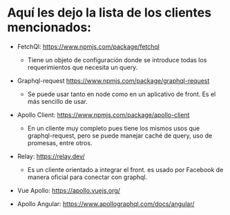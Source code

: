# Aquí les dejo la lista de los clientes mencionados:

- FetchQl: https://www.npmjs.com/package/fetchql

  - Tiene un objeto de configuración donde se introduce todas los requerimientos que necesita un query.

- Graphql-request https://www.npmjs.com/package/graphql-request
  - Se puede usar tanto en node como en un aplicativo de front. Es el más sencillo de usar.
- Apollo Client: https://www.npmjs.com/package/apollo-client

  - En un cliente muy completo pues tiene los mismos usos que graphql-request, pero se puede manejar caché de query, uso de promesas, entre otros.

- Relay: https://relay.dev/
  - Es un cliente orientado a integrar el front. es usado por Facebook de manera oficial para conectar con graphql.
- Vue Apollo: https://apollo.vuejs.org/
- Apollo Angular: https://www.apollographql.com/docs/angular/
